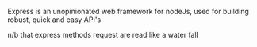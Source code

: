 Express is an unopinionated web framework for nodeJs, used for building robust, quick and easy API's

n/b that express methods request are read like a water fall
